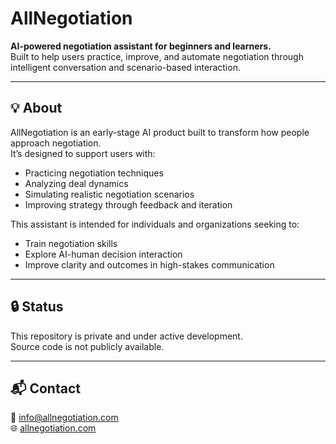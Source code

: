 # AllNegotiation

**AI-powered negotiation assistant for beginners and learners.**  
Built to help users practice, improve, and automate negotiation through intelligent conversation and scenario-based interaction.

---

## 💡 About

AllNegotiation is an early-stage AI product built to transform how people approach negotiation.  
It’s designed to support users with:

- Practicing negotiation techniques
- Analyzing deal dynamics
- Simulating realistic negotiation scenarios
- Improving strategy through feedback and iteration

This assistant is intended for individuals and organizations seeking to:

- Train negotiation skills
- Explore AI-human decision interaction
- Improve clarity and outcomes in high-stakes communication

---

## 🔒 Status

This repository is private and under active development.  
Source code is not publicly available.

---

## 📬 Contact

📧 [info@allnegotiation.com](mailto:info@allnegotiation.com)  
🌐 [allnegotiation.com](https://allnegotiation.com)
